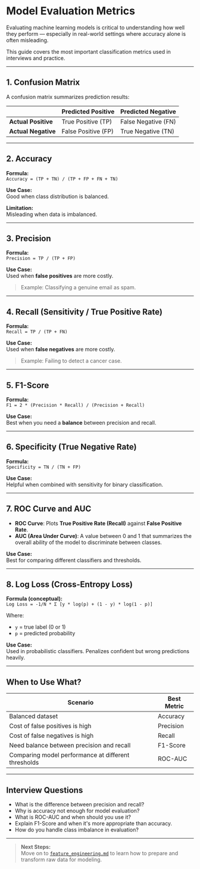 # Model Evaluation Metrics

Evaluating machine learning models is critical to understanding how well they perform — especially in real-world settings where accuracy alone is often misleading.

This guide covers the most important classification metrics used in interviews and practice.

---

## 1. Confusion Matrix

A confusion matrix summarizes prediction results:

|                      | Predicted Positive | Predicted Negative |
|----------------------|--------------------|--------------------|
| **Actual Positive**  | True Positive (TP) | False Negative (FN) |
| **Actual Negative**  | False Positive (FP)| True Negative (TN)  |

---

## 2. Accuracy

**Formula:**  
`Accuracy = (TP + TN) / (TP + FP + FN + TN)`

**Use Case:**  
Good when class distribution is balanced.

**Limitation:**  
Misleading when data is imbalanced.

---

## 3. Precision

**Formula:**  
`Precision = TP / (TP + FP)`

**Use Case:**  
Used when **false positives** are more costly.  
> Example: Classifying a genuine email as spam.

---

## 4. Recall (Sensitivity / True Positive Rate)

**Formula:**  
`Recall = TP / (TP + FN)`

**Use Case:**  
Used when **false negatives** are more costly.  
> Example: Failing to detect a cancer case.

---

## 5. F1-Score

**Formula:**  
`F1 = 2 * (Precision * Recall) / (Precision + Recall)`

**Use Case:**  
Best when you need a **balance** between precision and recall.

---

## 6. Specificity (True Negative Rate)

**Formula:**  
`Specificity = TN / (TN + FP)`

**Use Case:**  
Helpful when combined with sensitivity for binary classification.

---

## 7. ROC Curve and AUC

- **ROC Curve**: Plots **True Positive Rate (Recall)** against **False Positive Rate**.
- **AUC (Area Under Curve)**: A value between 0 and 1 that summarizes the overall ability of the model to discriminate between classes.

**Use Case:**  
Best for comparing different classifiers and thresholds.

---

## 8. Log Loss (Cross-Entropy Loss)

**Formula (conceptual):**  
`Log Loss = -1/N * Σ [y * log(p) + (1 - y) * log(1 - p)]`

Where:
- `y` = true label (0 or 1)
- `p` = predicted probability

**Use Case:**  
Used in probabilistic classifiers. Penalizes confident but wrong predictions heavily.

---

## When to Use What?

| Scenario | Best Metric |
|----------|-------------|
| Balanced dataset | Accuracy |
| Cost of false positives is high | Precision |
| Cost of false negatives is high | Recall |
| Need balance between precision and recall | F1-Score |
| Comparing model performance at different thresholds | ROC-AUC |

---

## Interview Questions

- What is the difference between precision and recall?
- Why is accuracy not enough for model evaluation?
- What is ROC-AUC and when should you use it?
- Explain F1-Score and when it's more appropriate than accuracy.
- How do you handle class imbalance in evaluation?

---

>  **Next Steps:**  
Move on to [`feature_engineering.md`](./feature_engineering.md) to learn how to prepare and transform raw data for modeling.
